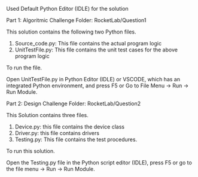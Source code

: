Used Default Python Editor (IDLE) for the solution

Part 1: Algoritmic Challenge
Folder: RocketLab/Question1

This solution contains the following two Python files.

1. Source_code.py: This file contains the actual program logic
2. UnitTestFile.py: This file contains the unit test cases for the above program logic

To run the file.

Open UnitTestFile.py in Python Editor (IDLE) or VSCODE, which has an integrated Python environment, and press F5 or Go to File Menu -> Run -> Run Module.


Part 2: Design Challenge
Folder: RocketLab/Question2

This Solution contains three files.

1. Device.py: this file contains the device class
2. Driver.py: this file contains drivers
3. Testing.py: This file contains the test procedures.

To run this solution.

Open the Testing.py file in the Python script editor (IDLE), press F5 or go to the file menu -> Run -> Run Module.
